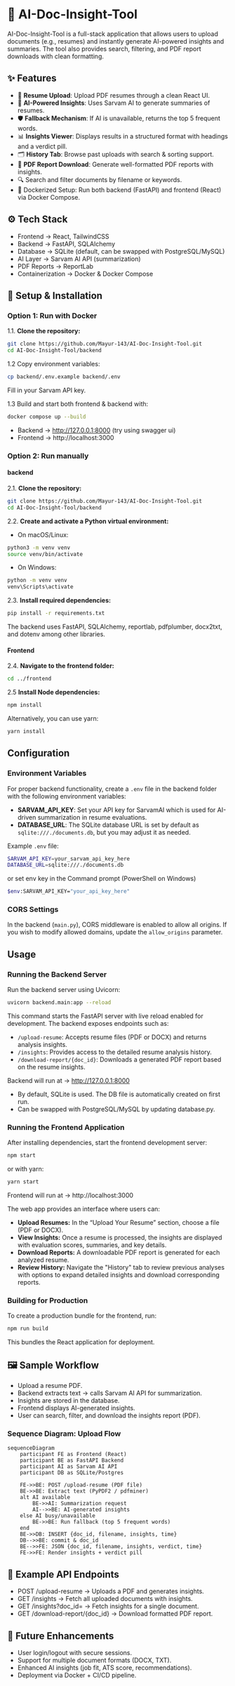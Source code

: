 # 📄 AI-Doc-Insight-Tool  

AI-Doc-Insight-Tool is a full-stack application that allows users to upload documents (e.g., resumes) and instantly generate AI-powered insights and summaries. The tool also provides search, filtering, and PDF report downloads with clean formatting. 

## ✨ Features
- 🚀 **Resume Upload**: Upload PDF resumes through a clean React UI.  
- 🤖 **AI-Powered Insights**: Uses Sarvam AI to generate summaries of resumes.  
- 🛡 **Fallback Mechanism**: If AI is unavailable, returns the top 5 frequent words.  
- 📊 **Insights Viewer**: Displays results in a structured format with headings and a verdict pill.  
- 🗂 **History Tab**: Browse past uploads with search & sorting support.  
- 📑 **PDF Report Download**: Generate well-formatted PDF reports with insights.
- 🔍 Search and filter documents by filename or keywords.
- 🐳 Dockerized Setup: Run both backend (FastAPI) and frontend (React) via Docker Compose.

## ⚙️ Tech Stack
- Frontend → React, TailwindCSS
- Backend → FastAPI, SQLAlchemy
- Database → SQLite (default, can be swapped with PostgreSQL/MySQL)
- AI Layer → Sarvam AI API (summarization)
- PDF Reports → ReportLab
- Containerization → Docker & Docker Compose

## 🔧 Setup & Installation

### Option 1: Run with Docker

1.1. **Clone the repository:**
```bash
git clone https://github.com/Mayur-143/AI-Doc-Insight-Tool.git
cd AI-Doc-Insight-Tool/backend
 ```

1.2 Copy environment variables:
```bash
cp backend/.env.example backend/.env
```
Fill in your Sarvam API key.

1.3 Build and start both frontend & backend with:
```bash
docker compose up --build
```
- Backend → http://127.0.0.1:8000 (try using swagger ui)
- Frontend → http://localhost:3000


### Option 2: Run manually

#### backend

2.1. **Clone the repository:**
```bash
git clone https://github.com/Mayur-143/AI-Doc-Insight-Tool.git
cd AI-Doc-Insight-Tool/backend
 ```
2.2. **Create and activate a Python virtual environment:**
   - On macOS/Linux:
```bash
python3 -m venv venv
source venv/bin/activate
```
   - On Windows:
```bash 
python -m venv venv
venv\Scripts\activate
```
2.3. **Install required dependencies:**
```bash 
pip install -r requirements.txt
```
   The backend uses FastAPI, SQLAlchemy, reportlab, pdfplumber, docx2txt, and dotenv among other libraries.

#### Frontend

2.4. **Navigate to the frontend folder:**
```bash
cd ../frontend
 ```
2.5  **Install Node dependencies:**
```bash
npm install
```
   Alternatively, you can use yarn:
```bash
yarn install
```

## Configuration

### Environment Variables

For proper backend functionality, create a `.env` file in the backend folder with the following environment variables:

- **SARVAM_API_KEY**: Set your API key for SarvamAI which is used for AI-driven summarization in resume evaluations.
- **DATABASE_URL**: The SQLite database URL is set by default as `sqlite:///./documents.db`, but you may adjust it as needed.

Example `.env` file:
```bash
SARVAM_API_KEY=your_sarvam_api_key_here
DATABASE_URL=sqlite:///./documents.db
```
or set env key in the Command prompt (PowerShell on Windows)
```bash
$env:SARVAM_API_KEY="your_api_key_here"
```

### CORS Settings

In the backend (`main.py`), CORS middleware is enabled to allow all origins. If you wish to modify allowed domains, update the `allow_origins` parameter.

## Usage

### Running the Backend Server

Run the backend server using Uvicorn:
```bash
uvicorn backend.main:app --reload
```
This command starts the FastAPI server with live reload enabled for development. The backend exposes endpoints such as:
- `/upload-resume`: Accepts resume files (PDF or DOCX) and returns analysis insights.
- `/insights`: Provides access to the detailed resume analysis history.
- `/download-report/{doc_id}`: Downloads a generated PDF report based on the resume insights.
  
Backend will run at → http://127.0.0.1:8000 

- By default, SQLite is used. The DB file is automatically created on first run.
- Can be swapped with PostgreSQL/MySQL by updating database.py.
  
### Running the Frontend Application

After installing dependencies, start the frontend development server:
```bash
npm start
```
or with yarn:
```bash
yarn start
```
Frontend will run at → http://localhost:3000

The web app provides an interface where users can:
- **Upload Resumes:** In the “Upload Your Resume” section, choose a file (PDF or DOCX). 
- **View Insights:** Once a resume is processed, the insights are displayed with evaluation scores, summaries, and key details.
- **Download Reports:** A downloadable PDF report is generated for each analyzed resume.
- **Review History:** Navigate the "History" tab to review previous analyses with options to expand detailed insights and download corresponding reports.

### Building for Production

To create a production bundle for the frontend, run:
```bash
npm run build
```
This bundles the React application for deployment.

## 🖼 Sample Workflow
- Upload a resume PDF.
- Backend extracts text → calls Sarvam AI API for summarization.
- Insights are stored in the database.
- Frontend displays AI-generated insights.
- User can search, filter, and download the insights report (PDF).

### **Sequence Diagram: Upload Flow**

```mermaid
sequenceDiagram
    participant FE as Frontend (React)
    participant BE as FastAPI Backend
    participant AI as Sarvam AI API
    participant DB as SQLite/Postgres

    FE->>BE: POST /upload-resume (PDF file)
    BE->>BE: Extract text (PyPDF2 / pdfminer)
    alt AI available
        BE->>AI: Summarization request
        AI-->>BE: AI-generated insights
    else AI busy/unavailable
        BE->>BE: Run fallback (top 5 frequent words)
    end
    BE->>DB: INSERT {doc_id, filename, insights, time}
    DB-->>BE: commit & doc_id
    BE-->>FE: JSON {doc_id, filename, insights, verdict, time}
    FE->>FE: Render insights + verdict pill
```

## 📂 Example API Endpoints
- POST /upload-resume → Uploads a PDF and generates insights.
- GET /insights → Fetch all uploaded documents with insights.
- GET /insights?doc_id=<id> → Fetch insights for a single document.
- GET /download-report/{doc_id} → Download formatted PDF report.

## 🌟 Future Enhancements
- User login/logout with secure sessions.
- Support for multiple document formats (DOCX, TXT).
- Enhanced AI insights (job fit, ATS score, recommendations).
- Deployment via Docker + CI/CD pipeline.
